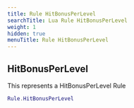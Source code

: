 ```yaml
---
title: Rule HitBonusPerLevel
searchTitle: Lua Rule HitBonusPerLevel
weight: 1
hidden: true
menuTitle: Rule HitBonusPerLevel
---
```

## HitBonusPerLevel

This represents a HitBonusPerLevel Rule
```lua
Rule.HitBonusPerLevel
```